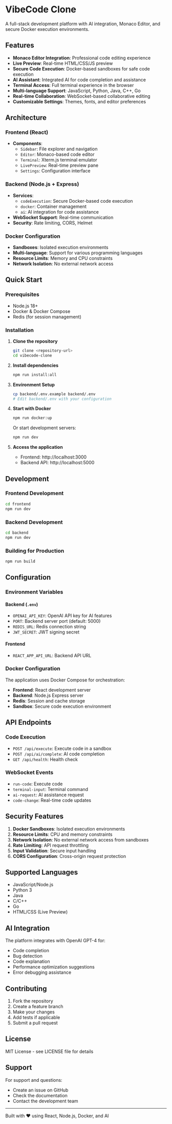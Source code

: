 # VibeCode Clone

A full-stack development platform with AI integration, Monaco Editor, and secure Docker execution environments.

## Features

- **Monaco Editor Integration**: Professional code editing experience
- **Live Preview**: Real-time HTML/CSS/JS preview
- **Secure Code Execution**: Docker-based sandboxes for safe code execution
- **AI Assistant**: Integrated AI for code completion and assistance
- **Terminal Access**: Full terminal experience in the browser
- **Multi-language Support**: JavaScript, Python, Java, C++, Go
- **Real-time Collaboration**: WebSocket-based collaborative editing
- **Customizable Settings**: Themes, fonts, and editor preferences

## Architecture

### Frontend (React)
- **Components**:
  - `Sidebar`: File explorer and navigation
  - `Editor`: Monaco-based code editor
  - `Terminal`: Xterm.js terminal emulator
  - `LivePreview`: Real-time preview pane
  - `Settings`: Configuration interface

### Backend (Node.js + Express)
- **Services**:
  - `codeExecution`: Secure Docker-based code execution
  - `docker`: Container management
  - `ai`: AI integration for code assistance
- **WebSocket Support**: Real-time communication
- **Security**: Rate limiting, CORS, Helmet

### Docker Configuration
- **Sandboxes**: Isolated execution environments
- **Multi-language**: Support for various programming languages
- **Resource Limits**: Memory and CPU constraints
- **Network Isolation**: No external network access

## Quick Start

### Prerequisites
- Node.js 18+
- Docker & Docker Compose
- Redis (for session management)

### Installation

1. **Clone the repository**
   ```bash
   git clone <repository-url>
   cd vibecode-clone
   ```

2. **Install dependencies**
   ```bash
   npm run install:all
   ```

3. **Environment Setup**
   ```bash
   cp backend/.env.example backend/.env
   # Edit backend/.env with your configuration
   ```

4. **Start with Docker**
   ```bash
   npm run docker:up
   ```

   Or start development servers:
   ```bash
   npm run dev
   ```

5. **Access the application**
   - Frontend: http://localhost:3000
   - Backend API: http://localhost:5000

## Development

### Frontend Development
```bash
cd frontend
npm run dev
```

### Backend Development
```bash
cd backend
npm run dev
```

### Building for Production
```bash
npm run build
```

## Configuration

### Environment Variables

#### Backend (`.env`)
- `OPENAI_API_KEY`: OpenAI API key for AI features
- `PORT`: Backend server port (default: 5000)
- `REDIS_URL`: Redis connection string
- `JWT_SECRET`: JWT signing secret

#### Frontend
- `REACT_APP_API_URL`: Backend API URL

### Docker Configuration

The application uses Docker Compose for orchestration:
- **Frontend**: React development server
- **Backend**: Node.js Express server
- **Redis**: Session and cache storage
- **Sandbox**: Secure code execution environment

## API Endpoints

### Code Execution
- `POST /api/execute`: Execute code in a sandbox
- `POST /api/ai/complete`: AI code completion
- `GET /api/health`: Health check

### WebSocket Events
- `run-code`: Execute code
- `terminal-input`: Terminal command
- `ai-request`: AI assistance request
- `code-change`: Real-time code updates

## Security Features

1. **Docker Sandboxes**: Isolated execution environments
2. **Resource Limits**: CPU and memory constraints
3. **Network Isolation**: No external network access from sandboxes
4. **Rate Limiting**: API request throttling
5. **Input Validation**: Secure input handling
6. **CORS Configuration**: Cross-origin request protection

## Supported Languages

- JavaScript/Node.js
- Python 3
- Java
- C/C++
- Go
- HTML/CSS (Live Preview)

## AI Integration

The platform integrates with OpenAI GPT-4 for:
- Code completion
- Bug detection
- Code explanation
- Performance optimization suggestions
- Error debugging assistance

## Contributing

1. Fork the repository
2. Create a feature branch
3. Make your changes
4. Add tests if applicable
5. Submit a pull request

## License

MIT License - see LICENSE file for details

## Support

For support and questions:
- Create an issue on GitHub
- Check the documentation
- Contact the development team

---

Built with ❤️ using React, Node.js, Docker, and AI
